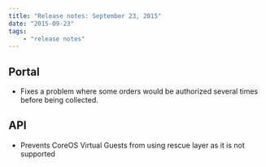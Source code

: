```yaml
---
title: "Release notes: September 23, 2015"
date: "2015-09-23"
tags:
    - "release notes"
---
```


## Portal
+ Fixes a problem where some orders would be authorized several times before being collected.

## API
+ Prevents CoreOS Virtual Guests from using rescue layer as it is not supported